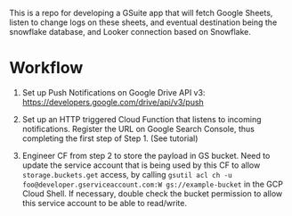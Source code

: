 This is a repo for developing a GSuite app that will fetch Google Sheets, listen to change logs on these sheets, and eventual destination being the snowflake database, and Looker connection based on Snowflake.

# Workflow

1. Set up Push Notifications on Google Drive API v3: https://developers.google.com/drive/api/v3/push

2. Set up an HTTP triggered Cloud Function that listens to incoming notifications. Register the URL on Google Search Console, thus completing the first step of Step 1. (See tutorial)

3. Engineer CF from step 2 to store the payload in GS bucket. Need to update the service account that is being used by this CF to allow `storage.buckets.get` access, by calling `gsutil acl ch -u foo@developer.gserviceaccount.com:W gs://example-bucket` in the GCP Cloud Shell. If necessary, double check the bucket permission to allow this service account to be able to read/write.
